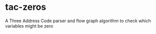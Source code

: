 # tac-zeros
A Three Address Code parser and flow graph algorithm to check which variables might be zero
